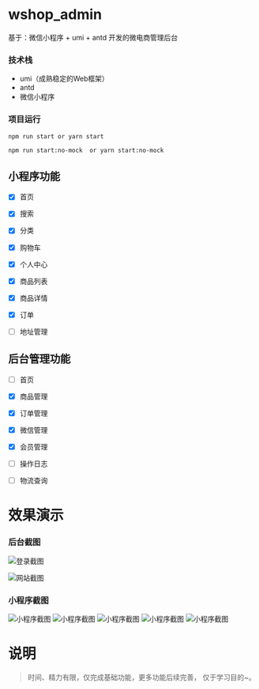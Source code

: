# wshop_admin
基于：微信小程序 + umi + antd 开发的微电商管理后台


### 技术栈
- umi（成熟稳定的Web框架）
- antd
- 微信小程序


### 项目运行

```
npm run start or yarn start

npm run start:no-mock  or yarn start:no-mock 

```

## 小程序功能
- [x] 首页
- [x] 搜索
- [x] 分类
- [x] 购物车
- [x] 个人中心
- [x] 商品列表
- [x] 商品详情
- [x] 订单
- [ ] 地址管理


## 后台管理功能
- [ ] 首页
- [x] 商品管理 
- [x] 订单管理
- [x] 微信管理
- [x] 会员管理
- [ ] 操作日志
- [ ] 物流查询



# 效果演示
### 后台截图
 ![登录截图](https://github.com/weiQing88/wshop/blob/master/public/screenshots/20200106111753.png)
 
 ![网站截图](https://github.com/weiQing88/wshop/blob/master/public/screenshots/45234234.png)
 
### 小程序截图

![小程序截图](https://github.com/weiQing88/wshop/blob/master/public/screenshots/erereer132405.png)
![小程序截图](https://github.com/weiQing88/wshop/blob/master/public/screenshots/20200106132441.png)
![小程序截图](https://github.com/weiQing88/wshop/blob/master/public/screenshots/20200106132510.png)
![小程序截图](https://github.com/weiQing88/wshop/blob/master/public/screenshots/20200106132525.png)
![小程序截图](https://github.com/weiQing88/wshop/blob/master/public/screenshots/20200106132625.png)


# 说明
>  时间、精力有限，仅完成基础功能，更多功能后续完善， 仅于学习目的~。
